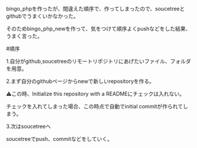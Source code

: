 
bingo_phpを作ったが、間違えた順序で、作ってしまったので、soucetreeとgithubでうまくいかなかった。

そのためbingo_php_newを作って、気をつけて順序よくpushなどをした結果、うまく言った。


#順序

1.自分がgithub,soucetreeのリモートリポジトリにあげたいファイル、フォルダを用意。

2.まず自分のgithubページからnewで新しいrepositoryを作る。

⚠️この時、Initialize this repository with a READMEにチェックは入れない。

チェックを入れてしまった場合、この時点で自動でinitial commitが作られてしまう。

3.次はsoucetreeへ

soucetreeでpush、commitなどをしていく。

